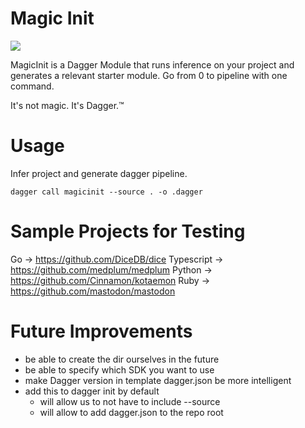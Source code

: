 # Magic Init 

![](https://upload.wikimedia.org/wikipedia/commons/thumb/2/25/Wizard_hat_and_wand.svg/1000px-Wizard_hat_and_wand.svg.png?20230507221104)

MagicInit is a Dagger Module that runs inference on your project and generates a relevant starter module. Go from 0 to pipeline with one command. 

It's not magic. It's Dagger.™

# Usage 

Infer project and generate dagger pipeline.

```
dagger call magicinit --source . -o .dagger
```

# Sample Projects for Testing 

Go -> https://github.com/DiceDB/dice 
Typescript -> https://github.com/medplum/medplum
Python -> https://github.com/Cinnamon/kotaemon
Ruby -> https://github.com/mastodon/mastodon

# Future Improvements 
* be able to create the dir ourselves in the future 
* be able to specify which SDK you want to use 
* make Dagger version in template dagger.json be more intelligent
* add this to dagger init by default 
    * will allow us to not have to include --source
    * will allow to add dagger.json to the repo root 
